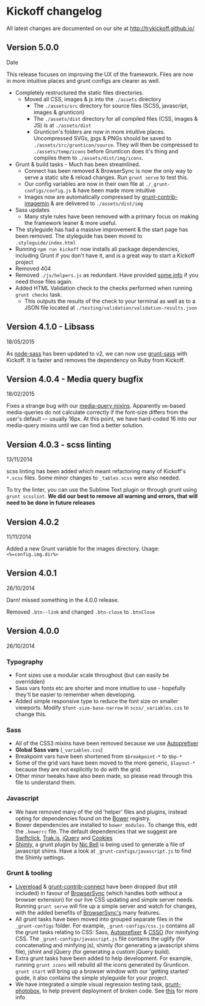 # Kickoff changelog
All latest changes are documented on our site at http://trykickoff.github.io/

## Version 5.0.0
Date

This release focuses on improving the UX of the framework. Files are now in more intuitive places and grunt configs are clearer as well.

* Completely restructured the static files directories.
	- Moved all CSS, images & js into the `./assets` directory 
		+ The `./assets/src` directory for source files (SCSS, javascript, images & grunticon)
		+ The `./assets/dist` directory for all compiled files (CSS, images & JS) is at `./assets/dist`
		+ Grunticon's folders are now in more intuitive places. Uncompressed SVGs, jpgs & PNGs should be saved to `./assets/src/grunticon/source`. They will then be compressed to `./assets/temp/icons` before Grunticon does it's thing and compiles them to `./assets/dist/img/icons`.
* Grunt & build tasks - Much has been streamlined.
	- Connect has been removed & BrowserSync is now the only way to serve a static site & reload changes. Run `grunt serve` to test this.
	- Our config variables are now in their own file at `./_grunt-configs/config.js` & have been made more intuitive
	- Images now are automatically compressed by [grunt-contrib-imagemin](https://github.com/gruntjs/grunt-contrib-imagemin) & are delivered to `./assets/dist/img`
* Sass updates
	- Many style rules have been removed with a primary focus on making the framework leaner & more useful. 
* The styleguide has had a massive improvement & the start page has been removed. The styleguide has been moved to `.styleguide/index.html`
* Running `npm run kickoff` now installs all package dependencies, including Grunt if you don't have it, and is a great way to start a Kickoff project
* Removed 404
* Removed `./js/helpers.js` as redundant. Have provided [some info](https://github.com/trykickoff/kickoff/tree/master/assets/js/helpers) if you need those files again.
* Added HTML Validation check to the checks performed when running `grunt checks` task.
	- This outputs the results of the check to your terminal as well as to a JSON file located at `./testing/validation/validation-results.json`

## Version 4.1.0 - Libsass
18/05/2015

As [node-sass](https://github.com/sass/node-sass) has been updated to v2, we can now use [grunt-sass](https://github.com/sindresorhus/grunt-sass) with Kickoff. It is faster and removes the dependency on Ruby from Kickoff.

## Version 4.0.4 - Media query bugfix
18/02/2015

Fixes a strange bug with our [media-query mixins](https://github.com/trykickoff/kickoff/blob/master/scss/mixins/_responsive.scss). Apparently `em`-based media-queries do not calculate correctly if the font-size differs from the user's default — usually 16px. At this point, we have hard-coded 16 into our media-query mixins until we can find a better solution.

## Version 4.0.3 - scss linting
13/11/2014

scss linting has been added which meant refactoring many of Kickoff's `*.scss` files. Some minor changes to `_tables.scss` were also needed.

To try the linter, you can use the Sublime Text plugin or through grunt using `grunt scsslint`. **We did our best to remove all warning and errors, that will need to be done in future releases**

## Version 4.0.2
11/11/2014

Added a new Grunt variable for the images directory. Usage: `<%=config.img.dir%>`

## Version 4.0.1
26/10/2014

Darn! missed something in the 4.0.0 release.

Removed `.btn--link` and changed `.btn-close` to `.btnClose`

## Version 4.0.0
26/10/2014

### Typography
 * Font sizes use a modular scale throughout (but can easily be overridden)
 * Sass vars fonts etc are shorter and more intuitive to use - hopefully they'll be easier to remember when developing.
 * Added simple responsive type to reduce the font size on smaller viewports. Modify `$font-size-base-narrow` in `scss/_variables.css` to change this.

### Sass
* All of the CSS3 mixins have been removed because we use [Autoprefixer](https://github.com/nDmitry/grunt-autoprefixer)
* **Global Sass vars** (`_variables.css`)
 * Breakpoint vars have been shortened from `$breakpoint-*` to `$bp-*`
 * Some of the grid vars have been moved to the more generic, `$layout-*` because they are not explicitly to do with the grid.
 * Other minor tweaks have also been made, so please read through this file to understand them.

### Javascript
* We have removed many of the old 'helper' files and plugins, instead opting for dependencies found on the [Bower](http://bower.io) registry.
* Bower dependencies are installed to `bower_modules`. To change this, edit the `.bowerrc` file. The default dependencies that we suggest are [Swiftclick](https://github.com/tmwagency/swiftclick), [Trak.js](https://github.com/tmwagency/trak.js), [jQuery](https://github.com/jquery/jquery/) and [Cookies](https://github.com/ScottHamper/Cookies/)
* [Shimly](http://github.com/nicbell/shimly), a grunt plugin by [Nic Bell](http://github.com/nicbell) is being used to generate a file of javascript shims. Have a look at `_grunt-configs/javascript.js` to find the Shimly settings.

### Grunt & tooling
* [Livereload](http://livereload.com/) & [grunt-contrib-connect](https://github.com/grunt-contrib-connect) have been dropped (but still included) in favour of [BrowserSync](http://www.browsersync.io/docs/grunt/) (which handles both without a browser extension) for our live CSS updating and simple server needs. Running `grunt serve` will fire up a simple server and watch for changes, with the added benefits of [BrowserSync's](http://www.browsersync.io/docs/grunt/) many features.
* All grunt tasks have been moved into grouped separate files in the `_grunt-configs` folder. For example, `_grunt-configs/css.js` contains all the grunt tasks relating to CSS: Sass, [Autoprefixer](https://github.com/nDmitry/grunt-autoprefixer) & [CSSO](https://github.com/t32k/grunt-csso) (for minifying CSS. The `_grunt-configs/javascript.js` file contains the uglify (for concatenating and minfying js), shimly (for generating a javascript shims file), jshint and jQuery (for generating a custom jQuery build).
* Extra grunt tasks have been added to help development. For example, running `grunt icons` will rebuild all the icons generated by Grunticon. `grunt start` will bring up a browser window with our 'getting started' guide, it also contains the simple styleguide for your project.
* We have integrated a simple visual regression testing task, [grunt-photobox](https://github.com/stefanjudis/grunt-photoBox), to help prevent deployment of broken code. See [this](http://trykickoff.github.io/learn/grunt.html#task-photobox) for more info
